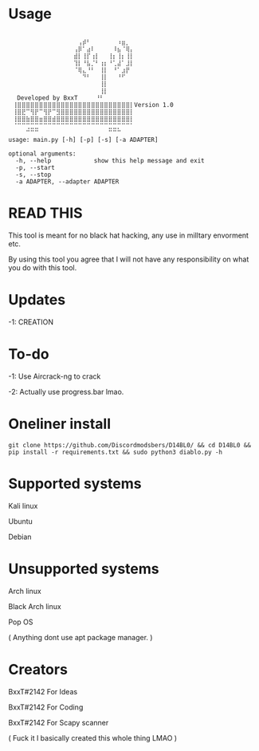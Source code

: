 
# Usage
```
⠀⠀⠀⠀⠀⠀⠀⠀⠀⠀⠀⠀⠀⠀⠀⠀⠀⠀⠀⠀⠀⠀⠀⠀⠀⠀⠀⠀⠀⠀
⠀⠀⠀⠀⠀⠀⠀⠀⠀⠀⠀⠀⠀⠀⠀⠀⢠⡾⠃⠀⠀⠀⠀⠀⠀⠰⣶⡀⠀⠀
⠀⠀⠀⠀⠀⠀⠀⠀⠀⠀⠀⠀⠀⠀⠀⢠⡿⠁⣴⠇⠀⠀⠀⠀⠸⣦⠈⢿⡄⠀
⠀⠀⠀⠀⠀⠀⠀⠀⠀⠀⠀⠀⠀⠀⠀⣾⡇⢸⡏⢰⡇⠀⠀⢸⡆⢸⡆⢸⡇⠀
⠀⠀⠀⠀⠀⠀⠀⠀⠀⠀⠀⠀⠀⠀⠀⢹⡇⠘⣧⡈⠃⢰⡆⠘⢁⣼⠁⣸⡇⠀
⠀⠀⠀⠀⠀⠀⠀⠀⠀⠀⠀⠀⠀⠀⠀⠈⢿⣄⠘⠃⠀⢸⡇⠀⠘⠁⣰⡟⠀⠀
⠀⠀⠀⠀⠀⠀⠀⠀⠀⠀⠀⠀⠀⠀⠀⠀⠀⠙⠃⠀⠀⢸⡇⠀⠀⠘⠋⠀⠀⠀
⠀⠀⠀⠀⠀⠀⠀⠀⠀⠀⠀⠀⠀⠀⠀⠀⠀⠀⠀⠀⠀⢸⡇⠀⠀⠀⠀⠀⠀⠀
⠀⠀⠀⠀⠀⠀⠀⠀⠀⠀⠀⠀⠀⠀⠀⠀⠀⠀⠀⠀⠀⢸⡇⠀⠀⠀⠀⠀⠀⠀
⠀⠀Developed by BxxT     ⠘⠃⠀⠀⠀⠀⠀⠀⠀
⠀⢸⣿⣿⣿⣿⣿⣿⣿⣿⣿⣿⣿⣿⣿⣿⣿⣿⣿⣿⣿⣿⣿⣿⣿⣿⣿⣿⡇Version 1.0⠀
⠀⢸⣿⣟⠉⢻⡟⠉⢻⡟⠉⣻⣿⣿⣿⣿⣿⣿⣿⣿⣿⣿⣿⣿⣿⣿⣿⣿⡇⠀
⠀⢸⣿⣿⣷⣿⣿⣶⣿⣿⣾⣿⣿⣿⣿⣿⣿⣿⣿⣿⣿⣿⣿⣿⣿⣿⣿⣿⡇⠀
⠀⠈⠉⠉⢉⣉⣉⠉⠉⠉⠉⠉⠉⠉⠉⠉⠉⠉⠉⠉⠉⠉⠉⣉⣉⡉⠉⠉⠁⠀
⠀⠀⠀⠀⠉⠉⠉⠀⠀⠀⠀⠀⠀⠀⠀⠀⠀⠀⠀⠀⠀⠀⠀⠉⠉⠉⠀⠀⠀⠀
usage: main.py [-h] [-p] [-s] [-a ADAPTER]

optional arguments:
  -h, --help            show this help message and exit
  -p, --start
  -s, --stop
  -a ADAPTER, --adapter ADAPTER
  ```
  
  # READ THIS
  
  This tool is meant for no black hat hacking, any use in milltary envorment etc.
  
  By using this tool you agree that I will not have any responsibility on what you do with this tool.
  
  # Updates
  
  -1: CREATION
  
  # To-do
  
  -1: Use Aircrack-ng to crack
  
  -2: Actually use progress.bar lmao.
  
  # Oneliner install
  
  ```
  git clone https://github.com/Discordmodsbers/D14BL0/ && cd D14BL0 && pip install -r requirements.txt && sudo python3 diablo.py -h
  ```
  
  # Supported systems
  
  Kali linux
  
  Ubuntu
  
  Debian
  
  # Unsupported systems
  
  Arch linux
  
  Black Arch linux
  
  Pop OS
  
  ( Anything dont use apt package manager. )
  
  # Creators
  
  BxxT#2142 For Ideas
  
  BxxT#2142 For Coding
  
  BxxT#2142 For Scapy scanner
  
  ( Fuck it I basically created this whole thing LMAO )
  
  
